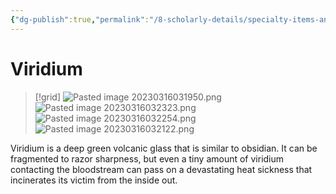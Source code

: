 ```yaml
---
{"dg-publish":true,"permalink":"/8-scholarly-details/specialty-items-and-materials/materials/viridium/","noteIcon":""}
---
```


# Viridium

>[!grid]
>![Pasted image 20230316031950.png](/img/user/x.%20Assets/Attachments/Pasted%20image%2020230316031950.png)
>![Pasted image 20230316032323.png](/img/user/x.%20Assets/Attachments/Pasted%20image%2020230316032323.png)
>![Pasted image 20230316032254.png](/img/user/x.%20Assets/Attachments/Pasted%20image%2020230316032254.png)
>![Pasted image 20230316032122.png](/img/user/x.%20Assets/Attachments/Pasted%20image%2020230316032122.png)

Viridium is a deep green volcanic glass that is similar to obsidian. It can be fragmented to razor sharpness, but even a tiny amount of viridium contacting the bloodstream can pass on a devastating heat sickness that incinerates its victim from the inside out.